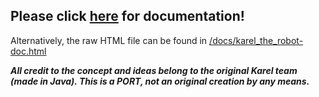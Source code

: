 ## Please click [here](https://cjbell630.github.io/Karel_the_Robot-Python) for documentation! ##
Alternatively, the raw HTML file can be found in [/docs/karel_the_robot-doc.html](/docs/karel_the_robot-doc.html)

***All credit to the concept and ideas belong to the original Karel team (made in Java). This is a PORT, not an original creation by any means.***
